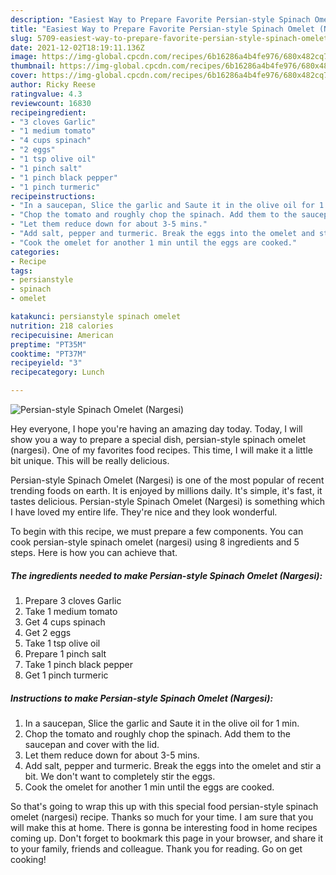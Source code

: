 ```yaml
---
description: "Easiest Way to Prepare Favorite Persian-style Spinach Omelet (Nargesi)"
title: "Easiest Way to Prepare Favorite Persian-style Spinach Omelet (Nargesi)"
slug: 5709-easiest-way-to-prepare-favorite-persian-style-spinach-omelet-nargesi
date: 2021-12-02T18:19:11.136Z
image: https://img-global.cpcdn.com/recipes/6b16286a4b4fe976/680x482cq70/persian-style-spinach-omelet-nargesi-recipe-main-photo.jpg
thumbnail: https://img-global.cpcdn.com/recipes/6b16286a4b4fe976/680x482cq70/persian-style-spinach-omelet-nargesi-recipe-main-photo.jpg
cover: https://img-global.cpcdn.com/recipes/6b16286a4b4fe976/680x482cq70/persian-style-spinach-omelet-nargesi-recipe-main-photo.jpg
author: Ricky Reese
ratingvalue: 4.3
reviewcount: 16830
recipeingredient:
- "3 cloves Garlic"
- "1 medium tomato"
- "4 cups spinach"
- "2 eggs"
- "1 tsp olive oil"
- "1 pinch salt"
- "1 pinch black pepper"
- "1 pinch turmeric"
recipeinstructions:
- "In a saucepan, Slice the garlic and Saute it in the olive oil for 1 min."
- "Chop the tomato and roughly chop the spinach. Add them to the saucepan and cover with the lid."
- "Let them reduce down for about 3-5 mins."
- "Add salt, pepper and turmeric. Break the eggs into the omelet and stir a bit. We don&#39;t want to completely stir the eggs."
- "Cook the omelet for another 1 min until the eggs are cooked."
categories:
- Recipe
tags:
- persianstyle
- spinach
- omelet

katakunci: persianstyle spinach omelet 
nutrition: 218 calories
recipecuisine: American
preptime: "PT35M"
cooktime: "PT37M"
recipeyield: "3"
recipecategory: Lunch

---
```



![Persian-style Spinach Omelet (Nargesi)](https://img-global.cpcdn.com/recipes/6b16286a4b4fe976/680x482cq70/persian-style-spinach-omelet-nargesi-recipe-main-photo.jpg)

Hey everyone, I hope you're having an amazing day today. Today, I will show you a way to prepare a special dish, persian-style spinach omelet (nargesi). One of my favorites food recipes. This time, I will make it a little bit unique. This will be really delicious.

Persian-style Spinach Omelet (Nargesi) is one of the most popular of recent trending foods on earth. It is enjoyed by millions daily. It's simple, it's fast, it tastes delicious. Persian-style Spinach Omelet (Nargesi) is something which I have loved my entire life. They're nice and they look wonderful.




To begin with this recipe, we must prepare a few components. You can cook persian-style spinach omelet (nargesi) using 8 ingredients and 5 steps. Here is how you can achieve that.

<!--inarticleads1-->

##### The ingredients needed to make Persian-style Spinach Omelet (Nargesi):

1. Prepare 3 cloves Garlic
1. Take 1 medium tomato
1. Get 4 cups spinach
1. Get 2 eggs
1. Take 1 tsp olive oil
1. Prepare 1 pinch salt
1. Take 1 pinch black pepper
1. Get 1 pinch turmeric




<!--inarticleads2-->

##### Instructions to make Persian-style Spinach Omelet (Nargesi):

1. In a saucepan, Slice the garlic and Saute it in the olive oil for 1 min.
1. Chop the tomato and roughly chop the spinach. Add them to the saucepan and cover with the lid.
1. Let them reduce down for about 3-5 mins.
1. Add salt, pepper and turmeric. Break the eggs into the omelet and stir a bit. We don&#39;t want to completely stir the eggs.
1. Cook the omelet for another 1 min until the eggs are cooked.




So that's going to wrap this up with this special food persian-style spinach omelet (nargesi) recipe. Thanks so much for your time. I am sure that you will make this at home. There is gonna be interesting food in home recipes coming up. Don't forget to bookmark this page in your browser, and share it to your family, friends and colleague. Thank you for reading. Go on get cooking!
